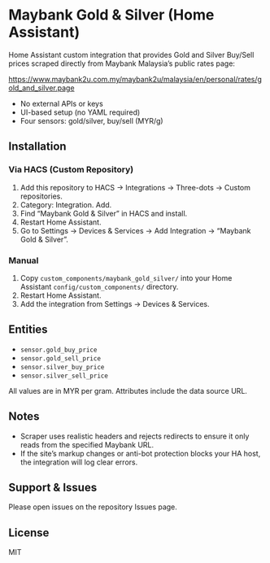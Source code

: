 # Maybank Gold & Silver (Home Assistant)

Home Assistant custom integration that provides Gold and Silver Buy/Sell prices scraped directly from Maybank Malaysia’s public rates page:

https://www.maybank2u.com.my/maybank2u/malaysia/en/personal/rates/gold_and_silver.page

- No external APIs or keys
- UI-based setup (no YAML required)
- Four sensors: gold/silver, buy/sell (MYR/g)

## Installation

### Via HACS (Custom Repository)
1. Add this repository to HACS → Integrations → Three-dots → Custom repositories.
2. Category: Integration. Add.
3. Find “Maybank Gold & Silver” in HACS and install.
4. Restart Home Assistant.
5. Go to Settings → Devices & Services → Add Integration → “Maybank Gold & Silver”.

### Manual
1. Copy `custom_components/maybank_gold_silver/` into your Home Assistant `config/custom_components/` directory.
2. Restart Home Assistant.
3. Add the integration from Settings → Devices & Services.

## Entities
- `sensor.gold_buy_price`
- `sensor.gold_sell_price`
- `sensor.silver_buy_price`
- `sensor.silver_sell_price`

All values are in MYR per gram. Attributes include the data source URL.

## Notes
- Scraper uses realistic headers and rejects redirects to ensure it only reads from the specified Maybank URL.
- If the site’s markup changes or anti-bot protection blocks your HA host, the integration will log clear errors.

## Support & Issues
Please open issues on the repository Issues page.

## License
MIT
